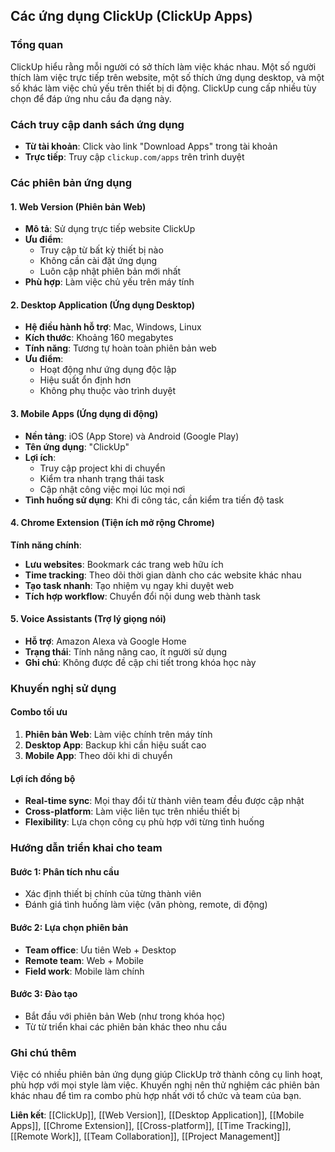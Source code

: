 ## Các ứng dụng ClickUp (ClickUp Apps)

### Tổng quan

ClickUp hiểu rằng mỗi người có sở thích làm việc khác nhau. Một số người thích làm việc trực tiếp trên website, một số thích ứng dụng desktop, và một số khác làm việc chủ yếu trên thiết bị di động. ClickUp cung cấp nhiều tùy chọn để đáp ứng nhu cầu đa dạng này.

### Cách truy cập danh sách ứng dụng

- **Từ tài khoản**: Click vào link "Download Apps" trong tài khoản
- **Trực tiếp**: Truy cập `clickup.com/apps` trên trình duyệt


### Các phiên bản ứng dụng

#### 1. Web Version (Phiên bản Web)

- **Mô tả**: Sử dụng trực tiếp website ClickUp
- **Ưu điểm**:
    - Truy cập từ bất kỳ thiết bị nào
    - Không cần cài đặt ứng dụng
    - Luôn cập nhật phiên bản mới nhất
- **Phù hợp**: Làm việc chủ yếu trên máy tính


#### 2. Desktop Application (Ứng dụng Desktop)

- **Hệ điều hành hỗ trợ**: Mac, Windows, Linux
- **Kích thước**: Khoảng 160 megabytes
- **Tính năng**: Tương tự hoàn toàn phiên bản web
- **Ưu điểm**:
    - Hoạt động như ứng dụng độc lập
    - Hiệu suất ổn định hơn
    - Không phụ thuộc vào trình duyệt


#### 3. Mobile Apps (Ứng dụng di động)

- **Nền tảng**: iOS (App Store) và Android (Google Play)
- **Tên ứng dụng**: "ClickUp"
- **Lợi ích**:
    - Truy cập project khi di chuyển
    - Kiểm tra nhanh trạng thái task
    - Cập nhật công việc mọi lúc mọi nơi
- **Tình huống sử dụng**: Khi đi công tác, cần kiểm tra tiến độ task


#### 4. Chrome Extension (Tiện ích mở rộng Chrome)

**Tính năng chính**:

- **Lưu websites**: Bookmark các trang web hữu ích
- **Time tracking**: Theo dõi thời gian dành cho các website khác nhau
- **Tạo task nhanh**: Tạo nhiệm vụ ngay khi duyệt web
- **Tích hợp workflow**: Chuyển đổi nội dung web thành task


#### 5. Voice Assistants (Trợ lý giọng nói)

- **Hỗ trợ**: Amazon Alexa và Google Home
- **Trạng thái**: Tính năng nâng cao, ít người sử dụng
- **Ghi chú**: Không được đề cập chi tiết trong khóa học này


### Khuyến nghị sử dụng

#### Combo tối ưu

1. **Phiên bản Web**: Làm việc chính trên máy tính
2. **Desktop App**: Backup khi cần hiệu suất cao
3. **Mobile App**: Theo dõi khi di chuyển

#### Lợi ích đồng bộ

- **Real-time sync**: Mọi thay đổi từ thành viên team đều được cập nhật
- **Cross-platform**: Làm việc liên tục trên nhiều thiết bị
- **Flexibility**: Lựa chọn công cụ phù hợp với từng tình huống


### Hướng dẫn triển khai cho team

#### Bước 1: Phân tích nhu cầu

- Xác định thiết bị chính của từng thành viên
- Đánh giá tình huống làm việc (văn phòng, remote, di động)


#### Bước 2: Lựa chọn phiên bản

- **Team office**: Ưu tiên Web + Desktop
- **Remote team**: Web + Mobile
- **Field work**: Mobile làm chính


#### Bước 3: Đào tạo

- Bắt đầu với phiên bản Web (như trong khóa học)
- Từ từ triển khai các phiên bản khác theo nhu cầu


### Ghi chú thêm

Việc có nhiều phiên bản ứng dụng giúp ClickUp trở thành công cụ linh hoạt, phù hợp với mọi style làm việc. Khuyến nghị nên thử nghiệm các phiên bản khác nhau để tìm ra combo phù hợp nhất với tổ chức và team của bạn.

**Liên kết**: [[ClickUp]], [[Web Version]], [[Desktop Application]], [[Mobile Apps]], [[Chrome Extension]], [[Cross-platform]], [[Time Tracking]], [[Remote Work]], [[Team Collaboration]], [[Project Management]]

